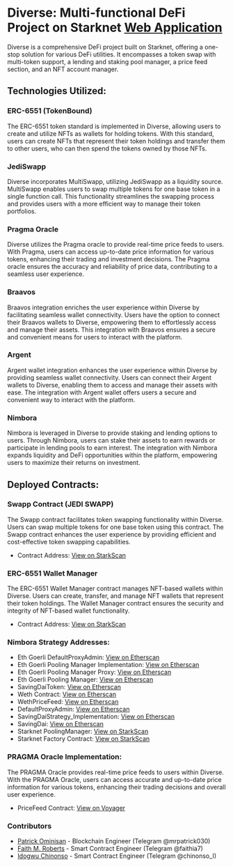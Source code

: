 # Diverse: Multi-functional DeFi Project on Starknet [Web Application](https://diverseprotocol.vercel.app)

Diverse is a comprehensive DeFi project built on Starknet, offering a one-stop solution for various DeFi utilities. It encompasses a token swap with multi-token support, a lending and staking pool manager, a price feed section, and an NFT account manager.

## Technologies Utilized:

### ERC-6551 (TokenBound)

The ERC-6551 token standard is implemented in Diverse, allowing users to create and utilize NFTs as wallets for holding tokens. With this standard, users can create NFTs that represent their token holdings and transfer them to other users, who can then spend the tokens owned by those NFTs.

### JediSwapp

Diverse incorporates MultiSwapp, utilizing JediSwapp as a liquidity source. MultiSwapp enables users to swap multiple tokens for one base token in a single function call. This functionality streamlines the swapping process and provides users with a more efficient way to manage their token portfolios.

### Pragma Oracle

Diverse utilizes the Pragma oracle to provide real-time price feeds to users. With Pragma, users can access up-to-date price information for various tokens, enhancing their trading and investment decisions. The Pragma oracle ensures the accuracy and reliability of price data, contributing to a seamless user experience.

### Braavos

Braavos integration enriches the user experience within Diverse by facilitating seamless wallet connectivity. Users have the option to connect their Braavos wallets to Diverse, empowering them to effortlessly access and manage their assets. This integration with Braavos ensures a secure and convenient means for users to interact with the platform.

### Argent

Argent wallet integration enhances the user experience within Diverse by providing seamless wallet connectivity. Users can connect their Argent wallets to Diverse, enabling them to access and manage their assets with ease. The integration with Argent wallet offers users a secure and convenient way to interact with the platform.

### Nimbora

Nimbora is leveraged in Diverse to provide staking and lending options to users. Through Nimbora, users can stake their assets to earn rewards or participate in lending pools to earn interest. The integration with Nimbora expands liquidity and DeFi opportunities within the platform, empowering users to maximize their returns on investment.

## Deployed Contracts:

### Swapp Contract (JEDI SWAPP)

The Swapp contract facilitates token swapping functionality within Diverse. Users can swap multiple tokens for one base token using this contract. The Swapp contract enhances the user experience by providing efficient and cost-effective token swapping capabilities.

- Contract Address: [View on StarkScan](https://testnet.starkscan.co/contract/0x06db8567aafdfe4c70f747d8cda2911401f433da54930ebcdc66248e7dba34a0)

### ERC-6551 Wallet Manager

The ERC-6551 Wallet Manager contract manages NFT-based wallets within Diverse. Users can create, transfer, and manage NFT wallets that represent their token holdings. The Wallet Manager contract ensures the security and integrity of NFT-based wallet functionality.

- Contract Address: [View on StarkScan](https://testnet.starkscan.co/contract/0x05ce86092d32dc61e706674f15228f552fbc0c5f07f26f7d2151b183c4f9afaf)

### Nimbora Strategy Addresses:

- Eth Goerli DefaultProxyAdmin: [View on Etherscan](https://goerli.etherscan.io/address/0xA72C18e208AfdE40F239780C1672A60c6518E6A7)
- Eth Goerli Pooling Manager Implementation: [View on Etherscan](https://goerli.etherscan.io/address/0xb91f7e37825996845C5043eAB96EadFFa1ddFe29)
- Eth Goerli Pooling Manager Proxy: [View on Etherscan](https://goerli.etherscan.io/address/0x1468833C722a853F7F27B1e4f58A14B22dbbb7Ac)
- Eth Goerli Pooling Manager: [View on Etherscan](https://goerli.etherscan.io/address/0x1468833C722a853F7F27B1e4f58A14B22dbbb7Ac)
- SavingDaiToken: [View on Etherscan](https://goerli.etherscan.io/address/0x01E98c136d661b2287d5335E23CD2643c98C43c5)
- Weth Contract: [View on Etherscan](https://goerli.etherscan.io/address/0x9fC0C8851c664B565b248315002eC7CE8c4aE31a)
- WethPriceFeed: [View on Etherscan](https://goerli.etherscan.io/address/0xA9e2B716B4C5Ac3D8eA69701c9f2C7a97345db47)
- DefaultProxyAdmin: [View on Etherscan](https://goerli.etherscan.io/address/0xA72C18e208AfdE40F239780C1672A60c6518E6A7)
- SavingDaiStrategy_Implementation: [View on Etherscan](https://goerli.etherscan.io/address/0x2c2Ff62624f3E7aCA3C337a843DeDae4bC485837)
- SavingDai: [View on Etherscan](https://goerli.etherscan.io/address/0x5a79C73d77Ec9c376D2471331a9A08B3A2fc6ad4)
- Starknet PoolingManager: [View on StarkScan](https://testnet.starkscan.co/contract/0x4d4d71f62110bde88904d69a1501472bbf68e79acdf4016c4f3e76b71b85a39)
- Starknet Factory Contract: [View on StarkScan](https://testnet.starkscan.co/contract/0x7783e47d0ad1c04c8d2604be67f72196d5b162d4d549e88ed8f9231d5282930)

### PRAGMA Oracle Implementation:

The PRAGMA Oracle provides real-time price feeds to users within Diverse. With the PRAGMA Oracle, users can access accurate and up-to-date price information for various tokens, enhancing their trading decisions and overall user experience.

- PriceFeed Contract: [View on Voyager](https://goerli.voyager.online/contract/0x01b2bd8f05940bf95f2eae9a02fcd8f283c02ace54e9af68670349c3f16d4d55)

### Contributors

- [Patrick Ominisan](https://github.com/mrpatrick030) - Blockchain Engineer (Telegram @mrpatrick030)
- [Faith M. Roberts](https://github.com/faytey) - Smart Contract Engineer (Telegram @faithia7)
- [Idogwu Chinonso](https://github.com/Nonnyjoe) - Smart Contract Engineer (Telegram @chinonso_I) 
